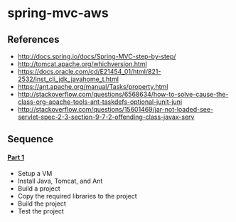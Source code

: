 # spring-mvc-aws

## References
* http://docs.spring.io/docs/Spring-MVC-step-by-step/
* http://tomcat.apache.org/whichversion.html
* https://docs.oracle.com/cd/E21454_01/html/821-2532/inst_cli_jdk_javahome_t.html
* https://ant.apache.org/manual/Tasks/property.html
* http://stackoverflow.com/questions/6568634/how-to-solve-cause-the-class-org-apache-tools-ant-taskdefs-optional-junit-juni
* http://stackoverflow.com/questions/15601469/jar-not-loaded-see-servlet-spec-2-3-section-9-7-2-offending-class-javax-serv

## Sequence
#### [Part 1](/docs/part1)
* Setup a VM
* Install Java, Tomcat, and Ant
* Build a project
* Copy the required libraries to the project
* Build the project
* Test the project




